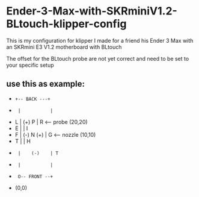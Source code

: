 # Ender-3-Max-with-SKRminiV1.2-BLtouch-klipper-config
This is my configuration for klipper I made for a friend his Ender 3 Max with an SKRmini E3 V1.2 motherboard with BLtouch


The offset for the BLtouch probe are not yet correct and need to be set to your specific setup

use this as example:
-
-     +-- BACK ---+
-      |           |
-    L |    (+) P  | R <-- probe (20,20)
-    E |           | I
-    F | (-) N (+) | G <-- nozzle (10,10)
-    T |           | H
-      |    (-)    | T
-      |           |
-      O-- FRONT --+
-   (0,0)
 

